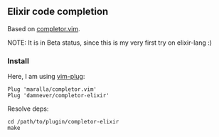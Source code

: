 ## Elixir code completion

Based on [completor.vim](https://github.com/maralla/completor.vim).

NOTE: It is in Beta status, since this is my very first try on elixir-lang :)


### Install

Here, I am using [vim-plug](https://github.com/junegunn/vim-plug):
```
Plug 'maralla/completor.vim'
Plug 'damnever/completor-elixir'
```

Resolve deps:
```
cd /path/to/plugin/completor-elixir
make
```
